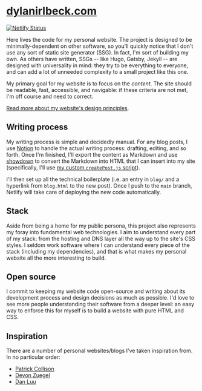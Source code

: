 # [dylanirlbeck.com](https://dylanirlbeck.com)

[![Netlify Status](https://api.netlify.com/api/v1/badges/6bdc0f00-9e09-410e-9d6e-999b8416bb5f/deploy-status)](https://app.netlify.com/sites/dylanirlbeck/deploys)

Here lives the code for my personal website. The project is designed to be minimally-dependent on other software, so you'll quickly notice that I don't use any sort of static site generator (SSG). In fact, I'm sort of building my own. As others have written, SSGs -- like Hugo, Gatsby, Jekyll -- are designed with universality in mind: they try to be everything to everyone, and can add a lot of unneeded complexity to a small project like this one.

My primary goal for my website is to focus on the _content_. The site should be readable, fast, accessible, and navigable: if these criteria are not met, I'm off course and need to correct.

[Read more about my website's design principles](https://dylanirlbeck.com/writing/design-principles).

## Writing process

My writing process is simple and decidedly manual. For any blog posts, I use [Notion](https://notion.so) to handle the actual writing process: drafting, editing, and so forth. Once I'm finished, I'll export the content as Markdown and use [showdown](https://github.com/showdownjs/showdown) to convert the Markdown into HTML that I can insert into my site (specifically, I'll use [my custom `createPost.js` script](https://github.com/dylanirlbeck/dylanirlbeck.com/blob/main/scripts/createPost.js)).

I'll then set up all the technical boilerplate (i.e. an entry in `blog/` and a hyperlink from `blog.html` to the new post). Once I push to the `main` branch, Netlify will take care of deploying the new code automatically.

## Stack

Aside from being a home for my public persona, this project also represents my foray into fundamental web technologies. I aim to understand every part of my stack: from the hosting and DNS layer all the way up to the site's CSS styles. I seldom work software where I can understand every piece of the stack (including my dependencies), and that is what makes my personal website all the more interesting to build.

## Open source

I commit to keeping my website code open-source and writing about its development process and design decisions as much as possible. I'd love to see more people understanding their software from a deeper level: an easy way to enforce this for myself is to build a website with pure HTML and CSS.

## Inspiration

There are a number of personal websites/blogs I've taken inspiration from. In no particular order:
* [Patrick Collison](https://patrickcollison.com/)
* [Devon Zuegel](https://devonzuegel.com/)
* [Dan Luu](https://danluu.com/)

